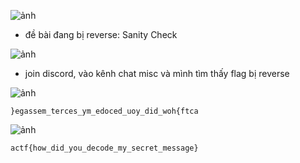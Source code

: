 ![ảnh](https://github.com/LDV-SpaceK/-ngstromCTF2024/assets/151914246/3f330dbc-3a71-4eed-9afb-d98139b55cc6)

* đề bài đang bị reverse: Sanity Check

![ảnh](https://github.com/LDV-SpaceK/-ngstromCTF2024/assets/151914246/45107386-069c-44a5-bd22-81e8db89e9d2)

* join discord, vào kênh chat misc và mình tìm thấy flag bị reverse

![ảnh](https://github.com/LDV-SpaceK/-ngstromCTF2024/assets/151914246/58a9aded-ea3f-431d-9111-42678aee492f)

`}egassem_terces_ym_edoced_uoy_did_woh{ftca`

![ảnh](https://github.com/LDV-SpaceK/-ngstromCTF2024/assets/151914246/36099892-d3cb-4689-96c5-30cfca048f4f)

`actf{how_did_you_decode_my_secret_message}`
